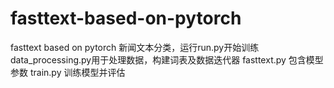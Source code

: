 # fasttext-based-on-pytorch
fasttext based on pytorch
新闻文本分类，运行run.py开始训练
data_processing.py用于处理数据，构建词表及数据迭代器
fasttext.py 包含模型参数
train.py    训练模型并评估
